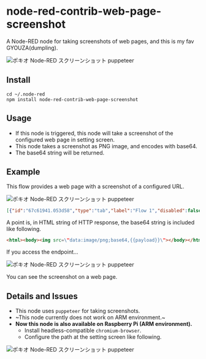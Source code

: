 # node-red-contrib-web-page-screenshot
A Node-RED node for taking screenshots of web pages, and this is my fav GYOUZA(dumpling).


![ポキオ Node-RED スクリーンショット puppeteer](https://lh3.googleusercontent.com/z25gY7MZSmXLBvdY6eY2ijMcgPV0Di6WtCx76Ojc6DYUYqsqtRW6yTfemdVxCwfIC_BMPDAAzT-VmWBjtnOv4_L-yR8c-aJAvGFY8U_Fdjqj-bnw4rxdu7OcD-bi_F_-aSD7AahiZS4=s600 "ポキオ Node-RED スクリーンショット puppeteer")



## Install 

```
cd ~/.node-red
npm install node-red-contrib-web-page-screenshot
```

## Usage

 - If this node is triggered, this node will take a screenshot of the configured web page in setting screen. 
 - This node takes a screenshot as PNG image, and encodes with base64.
 - The base64 string will be returned.

## Example


This flow provides a web page with a screenshot of a configured URL.


![ポキオ Node-RED スクリーンショット puppeteer](https://lh3.googleusercontent.com/HEV140oV1nbe1nNlXuG2s-FRrMT2--_jzE_CLOdhhA_UZbuXsCIveZUXyHmU1XDPwFZSYlGGjt7wfYLsKkeN_yFxJl2ME5m6StdJ89fHFZ29CF91i8srzmBrY-bvhnjUEv6E0PIYSEU=s600 "ポキオ Node-RED スクリーンショット puppeteer")


```json
[{"id":"67c61941.053d58","type":"tab","label":"Flow 1","disabled":false,"info":""},{"id":"2660a5a5.ba220a","type":"http in","z":"67c61941.053d58","name":"","url":"/test","method":"get","upload":false,"swaggerDoc":"","x":180,"y":140,"wires":[["2fe6f48.ec2f80c"]]},{"id":"2fe6f48.ec2f80c","type":"screenshot","z":"67c61941.053d58","name":"","url":"https://relativelayout.hatenablog.com/","x":300,"y":200,"wires":[["86463a3a.b78058"]]},{"id":"86463a3a.b78058","type":"template","z":"67c61941.053d58","name":"","field":"payload","fieldType":"msg","format":"handlebars","syntax":"mustache","template":"<html>\n    <body>\n        <img src=\"data:image/png;base64,{{payload}}\">\n    </body>\n</html>","output":"str","x":420,"y":260,"wires":[["769165e4.dc545c"]]},{"id":"769165e4.dc545c","type":"http response","z":"67c61941.053d58","name":"","statusCode":"","headers":{},"x":520,"y":320,"wires":[]}]
```


A point is, in HTML string of HTTP response, the base64 string is included like following.


```html
<html><body><img src=\"data:image/png;base64,{{payload}}\"></body></html>
```


If you access the endpoint...


![ポキオ Node-RED スクリーンショット puppeteer](https://lh3.googleusercontent.com/ibg7c2k_L4rHw2ShaTbGvM6f5SMa8JgF4pN1Z0pk6ninthLp2Vqg-iFJWlXkzs1hwQHR1EahLHQs7areyZybhnhJpmqW1tQd1x1rxZGdan7TTda1v5_KBCzl1lcD7TS8aiPkTX147Xs=s600 "ポキオ Node-RED スクリーンショット puppeteer")


You can see the screenshot on a web page.


## Details and Issues

 - This node uses `puppeteer` for taking screenshots.
 - ~This node currently does not work on ARM environment.~
 - **Now this node is also available on Raspberry Pi (ARM environment).**
    - Install headless-compatible `chromium-browser`.
    - Configure the path at the setting screen like following.

![ポキオ Node-RED スクリーンショット puppeteer](https://lh3.googleusercontent.com/0mcWWpTsCMVrT7ajL9GSK6GarGhxRCLYE-nL5K0A26Ff6i3i2MexhBGkGmlN3SCwohGi1YWoVk8-tfSwnrDyCsOVhxNF6kpRDeGzHNIDFf-9Vg44PQCQZZJj2zm-Awdx4ozmLAOkB18=s600 "ポキオ Node-RED スクリーンショット puppeteer")
